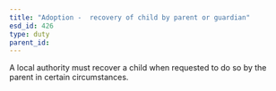 ```yaml
---
title: "Adoption -  recovery of child by parent or guardian"
esd_id: 426
type: duty
parent_id:  
---
```


A local authority must recover a child when requested to do so by the parent in certain circumstances. 

